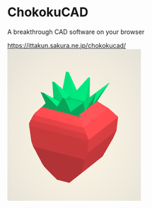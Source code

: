 # ChokokuCAD
A breakthrough CAD software on your browser

https://ittakun.sakura.ne.jp/chokokucad/
![Sample1](./img/sample1.png)